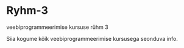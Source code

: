 # Ryhm-3
veebiprogrammeerimise kursuse rühm 3

Siia kogume kõik veebiprogrammeerimise kursusega seonduva info.
